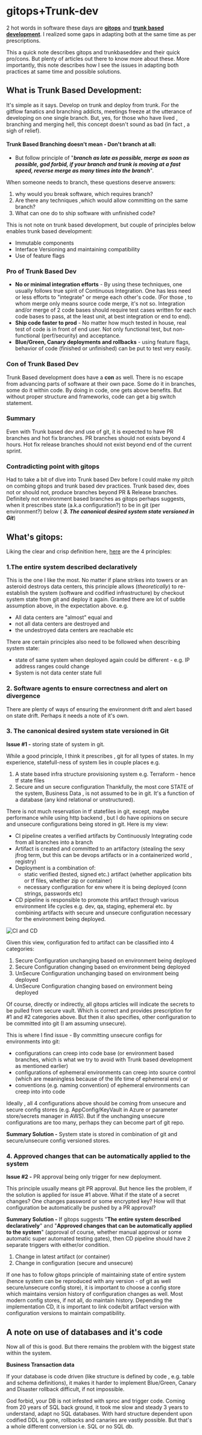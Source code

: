 # gitops+Trunk-dev
2 hot words in software these days are [**gitops**](https://www.weave.works/technologies/gitops/) and [**trunk based development**](https://trunkbaseddevelopment.com/). I realized some gaps in adapting both at the same time as per prescriptions.

This a quick note describes gitops and trunkbaseddev and their quick pro/cons. But plenty of articles out there to know more about these.
More importantly, this note describes how I see the issues in adapting both practices at same time and possible solutions.

## What is Trunk Based Development:
It's simple as it says. Develop on trunk and deploy from trunk. For the gitflow fanatics and branching addicts, meetings freeze at the utterance of developing on one single branch. But, yes, for those who have lived , branching and merging hell, this concept doesn't sound as bad (in fact , a sigh of relief).
#### Trunk Based Branching doesn't mean - Don't branch at all:

 - But follow principle of "***branch as late as possible, merge as soon as possible, god forbid, if your branch and trunk is moving at a fast speed, reverse merge as many times into the branch***". 

When someone needs to branch, these questions deserve answers:
   1. why would you break software, which requires branch?
   2. Are there any techniques ,which would allow committing on the same branch?
   3. What can one do to ship software with unfinished code?

 This is not note on trunk based development, but couple of principles below enables trunk based development:
- Immutable components
- Interface Versioning and maintaining compatibility
- Use of feature flags

### Pro of Trunk Based Dev
- **No or minimal integration efforts** - By using these techniques, one usually follows true spirit of Continuous Integration. One has less need or less efforts to "integrate" or merge each other's code. (For those , to whom merge only means source code merge, it's not so. Integration and/or merge of 2 code bases should require test cases written for each code bases to pass, at the least unit, at best integration or end to end).
- **Ship code faster to prod** - No matter how much tested in house, real test of code is in front of end user. Not only functional test, but non-functional (perf/security) and acceptance.
- **Blue/Green, Canary deployments and rollbacks** - using feature flags, behavior of code (finished or unfinished) can be put to test very easily.

### Con of Trunk Based Dev
Trunk Based development does have a **con** as well. There is no escape from advancing parts of software at their own pace. Some do it in branches, some do it within code. By doing in code, one gets above benefits. But without proper structure and frameworks, code can get a big switch statement.

### Summary
Even with Trunk based dev and use of git, it is expected to have PR branches and hot fix branches. PR branches should not exists beyond 4 hours. Hot fix release branches should not exist beyond end of the current sprint.

### Contradicting point with gitops
Had to take a bit of dive into Trunk based Dev before I could make my pitch on combing gitops and trunk based dev practices. Trunk based dev, does not or should not, produce branches beyond PR & Release branches. Definitely not environment based branches as gitops perhaps suggests, when it prescribes state (a.k.a configuration?) to be in git (per environment?) below ( ***3. The canonical desired system state versioned in Git***)

## What's gitops:

Liking the clear and crisp definition here, [here](https://www.weave.works/technologies/gitops/) are the 4 principles:
### 1.The entire system described declaratively 
This is the one I like the most. No matter if plane strikes into towers or an asteroid destroys data centers, this principle allows (*theoretically*) to re-establish the system (software and codified infrastructure) by checkout system state from git and deploy it again. Granted there are lot of subtle assumption above, in the expectation above. e.g.
 - All data centers are "almost" equal and
 - not all data centers are destroyed and
 - the undestroyed data centers are reachable etc

There are certain principles also need to be followed when describing system state:
 - state of same system when deployed again could be different - e.g. IP address ranges could change
 - System is not data center state full

### 2. Software agents to ensure correctness and alert on divergence
There are plenty of ways of ensuring the environment drift and alert based on state drift. Perhaps it needs a note of it's own.
### 3. The canonical desired system state versioned in Git
**Issue #1 -** storing state of system in git. 

While a good principle, I think it prescribes , git for all types of states. In my experience, statefull-ness of system lies in couple places e.g.
 1. A state based infra structure provisioning system e.g. Terraform - hence tf state files
 2. Secure and un secure configuration
Thankfully, the most core STATE of the system, Business Data , is not assumed to be in git. It's a function of a database (any kind relational or unstructured).

There is not much reservation in tf statefiles in git, except, maybe performance while using http backend , but I do have opinions on secure and unsecure configurations being stored in git. Here is my view:
- CI pipeline creates a verified artifacts by Continuously Integrating code from all branches into a branch
- Artifact is created and committed to an artifactory (stealing the sexy jfrog term, but this can be devops artifacts or in a containerized world , registry)
- Deployment is a combination of:
    - static verified (tested, signed etc.) artifact (whether application bits or tf files, whether zip or container)
    - necessary configuration for env where it is being deployed (conn strings, passwords etc)
- CD pipeline is responsible to promote this artifact through various environment life cycles e.g. dev, qa, staging, ephemeral etc. by combining  artifacts with secure and unsecure configuration necessary for the environment being deployed.

![CI and CD](https://raw.githubusercontent.com/vjavle/vjavle.github.io/master/assets/images/deployments.svg)

Given this view, configuration fed to artifact can be classified into 4 categories:

 1. Secure Configuration unchanging based on environment being deployed
 2. Secure Configuration changing based on environment being deployed
 3. UnSecure Configuration unchanging based on environment being deployed
 4. UnSecure Configuration changing based on environment being deployed

Of course, directly or indirectly, all gitops articles will indicate the secrets to be pulled from secure vault. Which is correct and provides prescription for #1 and #2 categories above.
But then it also specifies, other configuration to be committed into git (I am assuming unsecure).

This is where I find issue - By committing unsecure configs for environments into git:
 - configurations can creep into code base (or environment based branches, which is what we try to avoid with Trunk based development as mentioned earlier)
- configurations of ephemeral environments can creep into source control (which are meaningless because of the life time of ephemeral env) or
- conventions (e.g. naming convention) of ephemeral environments can creep into into  code

Ideally , all 4 configurations above should be coming from unsecure and secure config stores (e.g. AppConfig/KeyVault in Azure or parameter store/secrets manager in AWS).
But if the unchanging unsecure configurations are too many, perhaps they can become part of git repo.

**Summary Solution -** System state is stored in combination of git and secure/unsecure config versioned stores.
### 4. Approved changes that can be automatically applied to the system
**Issue #2 -** PR approval being only trigger for new deployment. 

This principle usually means git PR approval. But hence lies the problem, if the solution is applied for issue #1 above. What if the state of a secret changes? One changes password or some encrypted key? How will that configuration be automatically be pushed by a PR approval?

**Summary Solution -**
If gitops suggests "**The entire system described declaratively**" and "**Approved changes that can be automatically applied to the system**" (approval of course, whether manual approval or some automatic super automated testing gates), then CD pipeline should have 2 separate triggers with either/or condition.
  1. Change in latest artifact (or container)
  2. Change in configuration (secure and unsecure)

If one has to follow gitops principle of maintaining state of entire system (hence system can be reproduced with any version - of git as well secure/unsecure config store), it is important to choose a config store which maintains version history of configuration changes as well. Most modern config stores, if not all, do maintain history.
Depending the implementation CD, it is important to link code/bit artifact version with configuration versions to maintain compatibility.

## A note on use of databases and it's code
Now all of this is good. But there remains the problem with the biggest state within the system.

**Business Transaction data**

If your database is code driven (like structure is defined by code , e.g. table and schema definitions), it makes it harder to implement Blue/Green, Canary and Disaster rollback difficult, if not impossible.

God forbid, your DB is not infested with sproc and trigger code.
Coming from 20 years of SQL back ground, it took me slow and steady 3 years to understand, adapt no SQL databases. With hard structure dependent upon codified DDL is gone, rollbacks and canaries are vastly possible.
But that's a whole different conversion i.e. SQL or no SQL db.